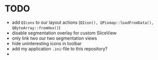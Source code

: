 # TODO
* add `QIcons` to our layout actions (`QIcon(), QPixmap::loadFromData(), QByteArray::fromHex()`)
* disable segmentation overlay for custom SliceView 
* only link two our two segmentation views
* hide uninteresting icons in toolbar
* add my application `.ini`-file to this repository?
* 
